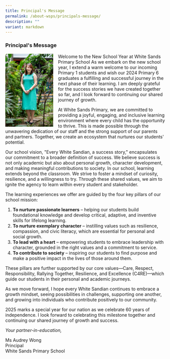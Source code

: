 ```yaml
---
title: Principal's Message
permalink: /about-wsps/principals-message/
description: ""
variant: markdown
---
```

### **Principal's Message**

<img src="/images/p_2025.png" style="width:30%;margin-right:15px;" align="left">         

Welcome to the New School Year at White Sands Primary School
As we embark on the new school year, I extend a warm welcome to our incoming Primary 1 students and wish our 2024 Primary 6 graduates a fulfilling and successful journey in the next phase of their learning. I am deeply grateful for the success stories we have created together so far, and I look forward to continuing our shared journey of growth.

At White Sands Primary, we are committed to providing a joyful, engaging, and inclusive learning environment where every child has the opportunity to thrive. This is made possible through the unwavering dedication of our staff and the strong support of our parents and partners. Together, we create an ecosystem that nurtures our students' potential.

Our school vision, "Every White Sandian, a success story," encapsulates our commitment to a broader definition of success. We believe success is not only academic but also about personal growth, character development, and making meaningful contributions to society. In our school, learning extends beyond the classroom. We strive to foster a mindset of curiosity, resilience, and a willingness to try. Through these shared values, we aim to ignite the agency to learn within every student and stakeholder.

The learning experiences we offer are guided by the four key pillars of our school mission:

1.	**To nurture passionate learners** – helping our students build foundational knowledge and develop critical, adaptive, and inventive skills for lifelong learning.
2.	**To nurture exemplary character** – instilling values such as resilience, compassion, and civic literacy, which are essential for personal and social growth.
3.	**To lead with a heart** – empowering students to embrace leadership with character, grounded in the right values and a commitment to service.
4.	**To contribute to society** – inspiring our students to find purpose and make a positive impact in the lives of those around them.

These pillars are further supported by our core values—Care, Respect, Responsibility, Rallying Together, Resilience, and Excellence (C4RE)—which guide our students in their personal and academic journeys.

As we move forward, I hope every White Sandian continues to embrace a growth mindset, seeing possibilities in challenges, supporting one another, and growing into individuals who contribute positively to our community.

2025 marks a special year for our nation as we celebrate 60 years of independence. I look forward to celebrating this milestone together and continuing our shared journey of growth and success.

_Your partner-in-education,_

Ms Audrey Wong<br>
Principal<br>
White Sands Primary School